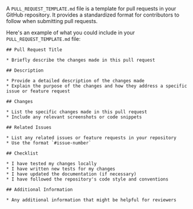 A `PULL_REQUEST_TEMPLATE.md` file is a template for pull requests in your GitHub repository. It provides a standardized format for contributors to follow when submitting pull requests.

Here's an example of what you could include in your `PULL_REQUEST_TEMPLATE.md` file:

```
## Pull Request Title

* Briefly describe the changes made in this pull request

## Description

* Provide a detailed description of the changes made
* Explain the purpose of the changes and how they address a specific issue or feature request

## Changes

* List the specific changes made in this pull request
* Include any relevant screenshots or code snippets

## Related Issues

* List any related issues or feature requests in your repository
* Use the format `#issue-number`

## Checklist

* I have tested my changes locally
* I have written new tests for my changes
* I have updated the documentation (if necessary)
* I have followed the repository's code style and conventions

## Additional Information

* Any additional information that might be helpful for reviewers
```
